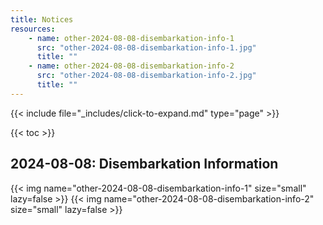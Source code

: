 ```yaml
---
title: Notices
resources:
    - name: other-2024-08-08-disembarkation-info-1
      src: "other-2024-08-08-disembarkation-info-1.jpg"
      title: ""
    - name: other-2024-08-08-disembarkation-info-2
      src: "other-2024-08-08-disembarkation-info-2.jpg"
      title: ""
---
```


{{< include file="_includes/click-to-expand.md" type="page" >}}

{{< toc >}}

## 2024-08-08: Disembarkation Information

{{< img name="other-2024-08-08-disembarkation-info-1" size="small" lazy=false >}}
{{< img name="other-2024-08-08-disembarkation-info-2" size="small" lazy=false >}}
